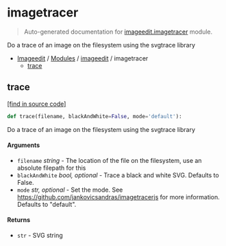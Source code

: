 # imagetracer

> Auto-generated documentation for [imageedit.imagetracer](../../imageedit/imagetracer.py) module.

Do a trace of an image on the filesystem using the svgtrace library

- [Imageedit](../README.md#imageedit-index) / [Modules](../README.md#imageedit-modules) / [imageedit](index.md#imageedit) / imagetracer
    - [trace](#trace)

## trace

[[find in source code]](../../imageedit/imagetracer.py#L7)

```python
def trace(filename, blackAndWhite=False, mode='default'):
```

Do a trace of an image on the filesystem using the svgtrace library

#### Arguments

- `filename` *string* - The location of the file on the filesystem, use an
absolute filepath for this
- `blackAndWhite` *bool, optional* - Trace a black and white SVG. Defaults to False.
- `mode` *str, optional* - Set the mode. See https://github.com/jankovicsandras/imagetracerjs
for more information. Defaults to "default".

#### Returns

- `str` - SVG string
